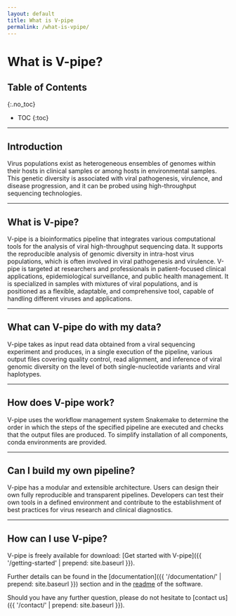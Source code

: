 ```yaml
---
layout: default
title: What is V-pipe
permalink: /what-is-vpipe/
---
```


# What is V-pipe?

## Table of Contents
{:.no_toc}

* TOC
{:toc}

---


## Introduction

Virus populations exist as heterogeneous ensembles of genomes within their hosts in clinical samples or among hosts in environmental samples.
This genetic diversity is associated with viral pathogenesis, virulence, and disease progression, and it can be probed using high-throughput sequencing technologies.

----

## What is V-pipe?

V-pipe is a bioinformatics pipeline that integrates various computational tools for the analysis of viral high-throughput sequencing data. 
It supports the reproducible analysis of genomic diversity in intra-host virus populations, which is often involved in viral pathogenesis and virulence.
V-pipe is targeted at researchers and professionals in patient-focused clinical applications, epidemiological surveillance, and public health management.
It is specialized in samples with mixtures of viral populations, and is positioned as a flexible, adaptable, and comprehensive tool, capable of handling different viruses and applications.

---

## What can V-pipe do with my data?

V-pipe takes as input read data obtained from a viral sequencing experiment and produces, in a single execution of the pipeline, various output files covering quality control, read alignment, and inference of viral genomic diversity on the level of both single-nucleotide variants and viral haplotypes.

---

## How does V-pipe work?

V-pipe uses the workflow management system Snakemake to determine the order in which the steps of the specified pipeline are executed and checks that the output files are produced. To simplify installation of all components, conda environments are provided. 

---

## Can I build my own pipeline?

V-pipe has a modular and extensible architecture. Users can design their own fully reproducible and transparent pipelines. Developers can test their own tools in a defined environment and contribute to the establishment of best practices for virus research and clinical diagnostics.

---

## How can I use V-pipe?

V-pipe is freely available for download:
[Get started with V-pipe]({{ '/getting-started' | prepend: site.baseurl }}).

Further details can be found in the [documentation]({{ '/documentation/' | prepend: site.baseurl }}) section and in the
[readme](https://github.com/cbg-ethz/V-pipe/blob/master/README.md#usage) of the software.

Should you have any further question, please do not hesitate to [contact us]({{ '/contact/' | prepend: site.baseurl }}).
